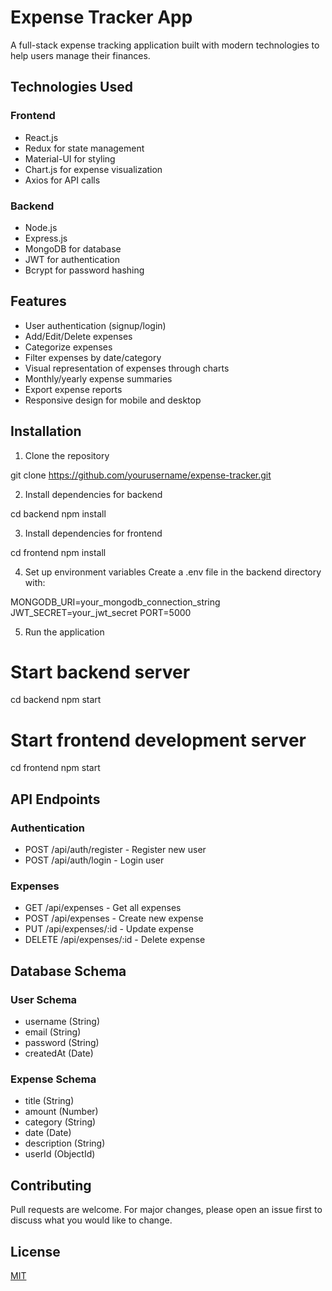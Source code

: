 
# Expense Tracker App

A full-stack expense tracking application built with modern technologies to help users manage their finances.

## Technologies Used

### Frontend
- React.js
- Redux for state management
- Material-UI for styling
- Chart.js for expense visualization
- Axios for API calls

### Backend
- Node.js
- Express.js
- MongoDB for database
- JWT for authentication
- Bcrypt for password hashing

## Features
- User authentication (signup/login)
- Add/Edit/Delete expenses
- Categorize expenses
- Filter expenses by date/category
- Visual representation of expenses through charts
- Monthly/yearly expense summaries
- Export expense reports
- Responsive design for mobile and desktop

## Installation

1. Clone the repository

git clone https://github.com/yourusername/expense-tracker.git


2. Install dependencies for backend

cd backend
npm install


3. Install dependencies for frontend

cd frontend
npm install


4. Set up environment variables
Create a .env file in the backend directory with:

MONGODB_URI=your_mongodb_connection_string
JWT_SECRET=your_jwt_secret
PORT=5000


5. Run the application

# Start backend server
cd backend
npm start

# Start frontend development server
cd frontend
npm start


## API Endpoints

### Authentication
- POST /api/auth/register - Register new user
- POST /api/auth/login - Login user

### Expenses
- GET /api/expenses - Get all expenses
- POST /api/expenses - Create new expense
- PUT /api/expenses/:id - Update expense
- DELETE /api/expenses/:id - Delete expense

## Database Schema

### User Schema
- username (String)
- email (String)
- password (String)
- createdAt (Date)

### Expense Schema
- title (String)
- amount (Number)
- category (String)
- date (Date)
- description (String)
- userId (ObjectId)

## Contributing
Pull requests are welcome. For major changes, please open an issue first to discuss what you would like to change.

## License
[MIT](https://choosealicense.com/licenses/mit/)
